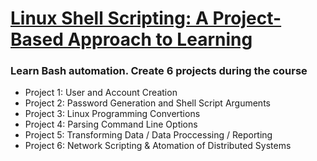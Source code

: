 # [Linux Shell Scripting: A Project-Based Approach to Learning](https://www.udemy.com/course/linux-shell-scripting-projects/)

### Learn Bash automation. Create 6 projects during the course

-  Project 1: User and Account Creation
-  Project 2: Password Generation and Shell Script Arguments
-  Project 3: Linux Programming Convertions
-  Project 4: Parsing Command Line Options
-  Project 5: Transforming Data / Data Proccessing / Reporting 
-  Project 6: Network Scripting & Atomation of Distributed Systems
